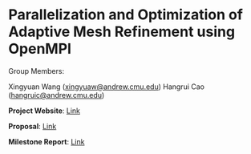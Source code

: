 # Parallelization and Optimization of Adaptive Mesh Refinement using OpenMPI

Group Members:

Xingyuan Wang (xingyuaw@andrew.cmu.edu)
Hangrui Cao (hangruic@andrew.cmu.edu)

**Project Website**: [Link](https://diegocao.github.io/Parallel_AMR/)

**Proposal**: [Link](Proposal.md)

**Milestone Report**: [Link](MidReport.md)